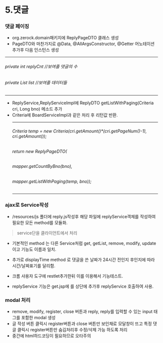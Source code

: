 # 5.댓글

### 댓글 페이징

- org.zerock.domain패키지에 ReplyPageDTO 클래스 생성
- PageDTO와 마찬가지로 @Data, @AllArgsConstructor, @Getter 어노테이션 추가후 다음 인스턴스 생성
**************************************************************
###### private int replyCnt //보여줄 댓글의 수
###### private List<ReplyVO> list //보여줄 데이터들
**************************************************************
- ReplyService,ReplyServiceImpl에 ReplyDTO getListWithPaging(Criteria cri, Long bno) 메소드 추가 
- Criteria에 BoardServiceImpl과 같은 처리 후 리턴값 반환.
  *************************************************************
  ###### Criteria temp = new Criteria(cri.getAmount()*(cri.getPageNum()-1), cri.getAmount());
	######	return new ReplyPageDTO(
	######	mapper.getCountByBno(bno), 
	######	mapper.getListWithPaging(temp, bno));
  *************************************************************
  

### ajax로 Service작성

- /resources/js 폴더에 reply.js작성후 해당 파일에 replyService객체를 작성하여 필요한 모든 method를 모듈화. 
>service단을 클라이언트에서 처리

- 기본적인 method 는 다른 Service처럼 get, getList, remove, modify, update 이고 기능도 이름과 일치.

- 추가로 displayTime method 로 댓글을 쓴 날짜가 24시간 전인지 후인지에 따라 시간/날짜표기를 달리함.

- 크롬 사용자 도구에 restlet추가한뒤 이를 이용해서 기능테스트.

- replyService 기능은 get.jsp에 <script src="/resources/js/reply.js"/></script>를 상단에 추가후 replyService 호출하여 사용.
  
 ### modal 처리
  
- remove, modify, register, close 버튼과 reply, reply를 입력할 수 있는  input 태그를 포함한 modal 생성
- 글 작성 버튼 클릭시 register버튼과 close 버튼만 보인채로 모달창이 뜨고 특정 댓글 클릭시 register버튼만 숨김처리후 수정/삭제 가능 하도록 처리
- 중간에 html하드코딩이 필요하므로 오타주의
